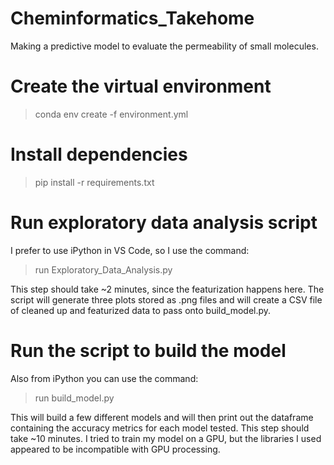 # Cheminformatics_Takehome
Making a predictive model to evaluate the permeability of small molecules.

# Create the virtual environment
> conda env create -f environment.yml

# Install dependencies
> pip install -r requirements.txt

# Run exploratory data analysis script
I prefer to use iPython in VS Code, so I use the command:
> run Exploratory_Data_Analysis.py

This step should take ~2 minutes, since the featurization happens here. The script will generate three plots stored as .png files and will create a CSV file of cleaned up and featurized data to pass onto build_model.py.

# Run the script to build the model
Also from iPython you can use the command:
> run build_model.py

This will build a few different models and will then print out the dataframe containing the accuracy metrics for each model tested. This step should take ~10 minutes. I tried to train my model on a GPU, but the libraries I used appeared to be incompatible with GPU processing.
